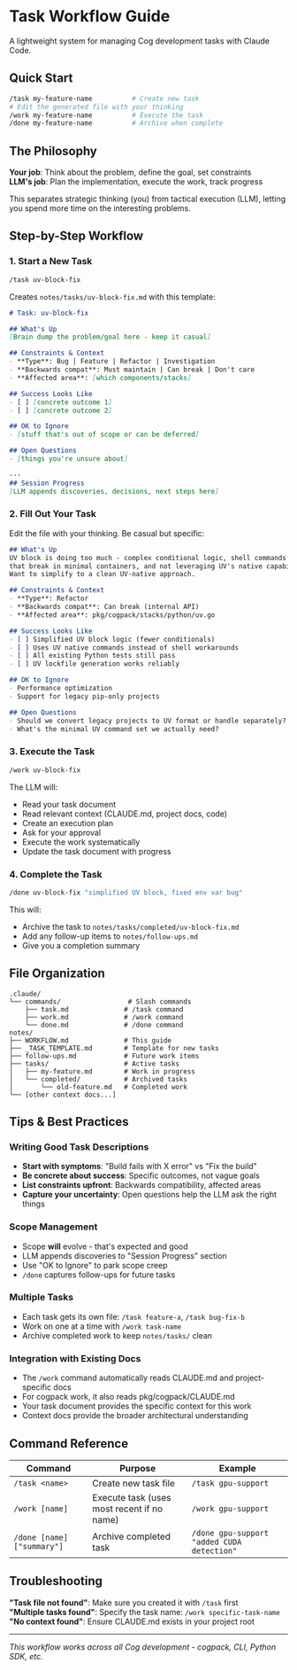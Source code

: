 # Task Workflow Guide

A lightweight system for managing Cog development tasks with Claude Code.

## Quick Start

```bash
/task my-feature-name          # Create new task
# Edit the generated file with your thinking
/work my-feature-name          # Execute the task  
/done my-feature-name          # Archive when complete
```

## The Philosophy

**Your job**: Think about the problem, define the goal, set constraints  
**LLM's job**: Plan the implementation, execute the work, track progress

This separates strategic thinking (you) from tactical execution (LLM), letting you spend more time on the interesting problems.

## Step-by-Step Workflow

### 1. Start a New Task
```bash
/task uv-block-fix
```
Creates `notes/tasks/uv-block-fix.md` with this template:

```markdown
# Task: uv-block-fix

## What's Up
[Brain dump the problem/goal here - keep it casual]

## Constraints & Context  
- **Type**: Bug | Feature | Refactor | Investigation
- **Backwards compat**: Must maintain | Can break | Don't care
- **Affected area**: [which components/stacks]

## Success Looks Like
- [ ] [concrete outcome 1]
- [ ] [concrete outcome 2]

## OK to Ignore
- [stuff that's out of scope or can be deferred]

## Open Questions
- [things you're unsure about]

---
## Session Progress
[LLM appends discoveries, decisions, next steps here]
```

### 2. Fill Out Your Task
Edit the file with your thinking. Be casual but specific:

```markdown
## What's Up
UV block is doing too much - complex conditional logic, shell commands 
that break in minimal containers, and not leveraging UV's native capabilities.
Want to simplify to a clean UV-native approach.

## Constraints & Context
- **Type**: Refactor
- **Backwards compat**: Can break (internal API)  
- **Affected area**: pkg/cogpack/stacks/python/uv.go

## Success Looks Like
- [ ] Simplified UV block logic (fewer conditionals)
- [ ] Uses UV native commands instead of shell workarounds
- [ ] All existing Python tests still pass
- [ ] UV lockfile generation works reliably

## OK to Ignore  
- Performance optimization
- Support for legacy pip-only projects

## Open Questions
- Should we convert legacy projects to UV format or handle separately?
- What's the minimal UV command set we actually need?
```

### 3. Execute the Task
```bash
/work uv-block-fix
```

The LLM will:
- Read your task document
- Read relevant context (CLAUDE.md, project docs, code)
- Create an execution plan
- Ask for your approval
- Execute the work systematically
- Update the task document with progress

### 4. Complete the Task
```bash
/done uv-block-fix "simplified UV block, fixed env var bug"
```

This will:
- Archive the task to `notes/tasks/completed/uv-block-fix.md`
- Add any follow-up items to `notes/follow-ups.md`
- Give you a completion summary

## File Organization

```
.claude/
└── commands/                 # Slash commands
    ├── task.md              # /task command
    ├── work.md              # /work command  
    └── done.md              # /done command
notes/
├── WORKFLOW.md              # This guide
├── _TASK_TEMPLATE.md        # Template for new tasks
├── follow-ups.md            # Future work items
├── tasks/                   # Active tasks
│   ├── my-feature.md        # Work in progress
│   └── completed/           # Archived tasks
│       └── old-feature.md   # Completed work
└── [other context docs...]
```

## Tips & Best Practices

### Writing Good Task Descriptions
- **Start with symptoms**: "Build fails with X error" vs "Fix the build"
- **Be concrete about success**: Specific outcomes, not vague goals
- **List constraints upfront**: Backwards compatibility, affected areas
- **Capture your uncertainty**: Open questions help the LLM ask the right things

### Scope Management
- Scope **will** evolve - that's expected and good
- LLM appends discoveries to "Session Progress" section
- Use "OK to Ignore" to park scope creep
- `/done` captures follow-ups for future tasks

### Multiple Tasks
- Each task gets its own file: `/task feature-a`, `/task bug-fix-b`
- Work on one at a time with `/work task-name`
- Archive completed work to keep `notes/tasks/` clean

### Integration with Existing Docs
- The `/work` command automatically reads CLAUDE.md and project-specific docs
- For cogpack work, it also reads pkg/cogpack/CLAUDE.md
- Your task document provides the specific context for this work
- Context docs provide the broader architectural understanding

## Command Reference

| Command | Purpose | Example |
|---------|---------|---------|
| `/task <name>` | Create new task file | `/task gpu-support` |
| `/work [name]` | Execute task (uses most recent if no name) | `/work gpu-support` |
| `/done [name] ["summary"]` | Archive completed task | `/done gpu-support "added CUDA detection"` |

## Troubleshooting

**"Task file not found"**: Make sure you created it with `/task` first  
**"Multiple tasks found"**: Specify the task name: `/work specific-task-name`  
**"No context found"**: Ensure CLAUDE.md exists in your project root

---

*This workflow works across all Cog development - cogpack, CLI, Python SDK, etc.*